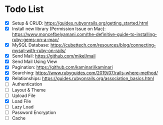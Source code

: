 # Todo List
 - [x] Setup & CRUD: https://guides.rubyonrails.org/getting_started.html
 - [x] Install new library (Permission Issue on Mac): https://www.moncefbelyamani.com/the-definitive-guide-to-installing-ruby-gems-on-a-mac/
 - [x] MySQL Database: https://cubettech.com/resources/blog/connecting-mysql-with-ruby-on-rails/
 - [x] Send Mail: https://github.com/mikel/mail 
 - [x] Send Mail Using View
 - [x] Pagination: https://github.com/kaminari/kaminari 
 - [x] Searching: https://www.rubyguides.com/2019/07/rails-where-method/ 
 - [x] Relationships: https://guides.rubyonrails.org/association_basics.html 
- [ ] Authentication 
- [ ] Layout & Theme
- [ ] Upload File
- [x] Load File
- [ ] Lazy Load
- [ ] Password Encryption
- [ ] Cache